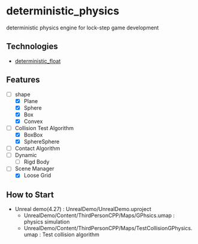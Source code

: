 # deterministic_physics
deterministic physics engine for lock-step game development

## Technologies
* [deterministic_float](https://github.com/devlinzhou/deterministic_float)

## Features
- [ ] shape
    - [x] Plane
    - [x] Sphere
    - [x] Box
    - [x] Convex
- [ ] Collision Test Algorithm
    - [x] BoxBox
    - [x] SphereSphere
- [ ] Contact Algorithm
- [ ] Dynamic
    - [ ] Rigd Body
- [ ] Scene Manager
    - [x] Loose Grid

## How to Start
 * Unreal demo(4.27) : UnrealDemo/UnrealDemo.uproject 
   * UnrealDemo/Content/ThirdPersonCPP/Maps/GPhsics.umap : physics simulation
   * UnrealDemo/Content/ThirdPersonCPP/Maps/TestCollisionGPhysics.umap : Test collision algorithm
